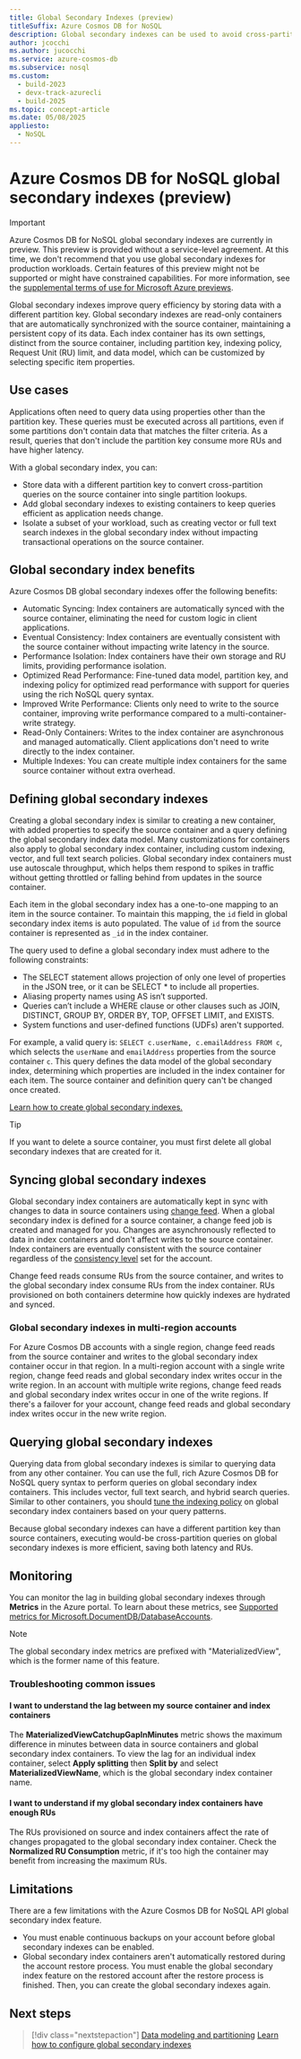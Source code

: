 ```yaml
---
title: Global Secondary Indexes (preview)
titleSuffix: Azure Cosmos DB for NoSQL
description: Global secondary indexes can be used to avoid cross-partition queries on a source container in Azure Cosmos DB.
author: jcocchi
ms.author: jucocchi
ms.service: azure-cosmos-db
ms.subservice: nosql
ms.custom:
  - build-2023
  - devx-track-azurecli
  - build-2025
ms.topic: concept-article
ms.date: 05/08/2025
appliesto:
  - NoSQL
---
```


# Azure Cosmos DB for NoSQL global secondary indexes (preview)

> [!IMPORTANT]
> Azure Cosmos DB for NoSQL global secondary indexes are currently in preview. This preview is provided without a service-level agreement. At this time, we don't recommend that you use global secondary indexes for production workloads. Certain features of this preview might not be supported or might have constrained capabilities. For more information, see the [supplemental terms of use for Microsoft Azure previews](https://azure.microsoft.com/support/legal/preview-supplemental-terms/).

Global secondary indexes improve query efficiency by storing data with a different partition key. Global secondary indexes are read-only containers that are automatically synchronized with the source container, maintaining a persistent copy of its data. Each index container has its own settings, distinct from the source container, including partition key, indexing policy, Request Unit (RU) limit, and data model, which can be customized by selecting specific item properties.

## Use cases

Applications often need to query data using properties other than the partition key. These queries must be executed across all partitions, even if some partitions don't contain data that matches the filter criteria. As a result, queries that don't include the partition key consume more RUs and have higher latency.

With a global secondary index, you can:

- Store data with a different partition key to convert cross-partition queries on the source container into single partition lookups.
- Add global secondary indexes to existing containers to keep queries efficient as application needs change.
- Isolate a subset of your workload, such as creating vector or full text search indexes in the global secondary index without impacting transactional operations on the source container.

## Global secondary index benefits

Azure Cosmos DB global secondary indexes offer the following benefits:

- Automatic Syncing: Index containers are automatically synced with the source container, eliminating the need for custom logic in client applications.
- Eventual Consistency: Index containers are eventually consistent with the source container without impacting write latency in the source.
- Performance Isolation: Index containers have their own storage and RU limits, providing performance isolation.
- Optimized Read Performance: Fine-tuned data model, partition key, and indexing policy for optimized read performance with support for queries using the rich NoSQL query syntax.
- Improved Write Performance: Clients only need to write to the source container, improving write performance compared to a multi-container-write strategy.
- Read-Only Containers: Writes to the index container are asynchronous and managed automatically. Client applications don't need to write directly to the index container.
- Multiple Indexes: You can create multiple index containers for the same source container without extra overhead.

## Defining global secondary indexes

Creating a global secondary index is similar to creating a new container, with added properties to specify the source container and a query defining the global secondary index data model. Many customizations for containers also apply to global secondary index container, including custom indexing, vector, and full text search policies. Global secondary index containers must use autoscale throughput, which helps them respond to spikes in traffic without getting throttled or falling behind from updates in the source container.

Each item in the global secondary index has a one-to-one mapping to an item in the source container. To maintain this mapping, the `id` field in global secondary index items is auto populated. The value of `id` from the source container is represented as `_id` in the index container.

The query used to define a global secondary index must adhere to the following constraints:
 - The SELECT statement allows projection of only one level of properties in the JSON tree, or it can be SELECT * to include all properties.
 - Aliasing property names using AS isn’t supported.
 - Queries can’t include a WHERE clause or other clauses such as JOIN, DISTINCT, GROUP BY, ORDER BY, TOP, OFFSET LIMIT, and EXISTS.
 - System functions and user-defined functions (UDFs) aren't supported.

 For example, a valid query is: `SELECT c.userName, c.emailAddress FROM c`, which selects the `userName` and `emailAddress` properties from the source container `c`. This query defines the data model of the global secondary index, determining which properties are included in the index container for each item. The source container and definition query can't be changed once created.
 
 [Learn how to create global secondary indexes.](how-to-configure-global-secondary-indexes.md#create-a-global-secondary-index)
 
> [!TIP]
> If you want to delete a source container, you must first delete all global secondary indexes that are created for it.

## Syncing global secondary indexes

Global secondary index containers are automatically kept in sync with changes to data in source containers using [change feed](../change-feed.md). When a global secondary index is defined for a source container, a change feed job is created and managed for you. Changes are asynchronously reflected to data in index containers and don't affect writes to the source container. Index containers are eventually consistent with the source container regardless of the [consistency level](../consistency-levels.md) set for the account.

Change feed reads consume RUs from the source container, and writes to the global secondary index consume RUs from the index container. RUs provisioned on both containers determine how quickly indexes are hydrated and synced.

### Global secondary indexes in multi-region accounts

For Azure Cosmos DB accounts with a single region, change feed reads from the source container and writes to the global secondary index container occur in that region. In a multi-region account with a single write region, change feed reads and global secondary index writes occur in the write region. In an account with multiple write regions, change feed reads and global secondary index writes occur in one of the write regions. If there's a failover for your account, change feed reads and global secondary index writes occur in the new write region.

## Querying global secondary indexes

Querying data from global secondary indexes is similar to querying data from any other container. You can use the full, rich Azure Cosmos DB for NoSQL query syntax to perform queries on global secondary index containers. This includes vector, full text search, and hybrid search queries. Similar to other containers, you should [tune the indexing policy](./how-to-manage-indexing-policy.md) on global secondary index containers based on your query patterns.

Because global secondary indexes can have a different partition key than source containers, executing would-be cross-partition queries on global secondary indexes is more efficient, saving both latency and RUs.

## Monitoring

You can monitor the lag in building global secondary indexes through **Metrics** in the Azure portal. To learn about these metrics, see [Supported metrics for Microsoft.DocumentDB/DatabaseAccounts](../monitor-reference.md#supported-metrics-for-microsoftdocumentdbdatabaseaccounts).

> [!NOTE]
> The global secondary index metrics are prefixed with "MaterializedView", which is the former name of this feature. 

### Troubleshooting common issues

#### I want to understand the lag between my source container and index containers

The **MaterializedViewCatchupGapInMinutes** metric shows the maximum difference in minutes between data in source containers and global secondary index containers. To view the lag for an individual index container, select **Apply splitting** then **Split by** and select **MaterializedViewName**, which is the global secondary index container name.

#### I want to understand if my global secondary index containers have enough RUs

The RUs provisioned on source and index containers affect the rate of changes propagated to the global secondary index container. Check the **Normalized RU Consumption** metric, if it's too high the container may benefit from increasing the maximum RUs.

## Limitations

There are a few limitations with the Azure Cosmos DB for NoSQL API global secondary index feature.

- You must enable continuous backups on your account before global secondary indexes can be enabled.
- Global secondary index containers aren't automatically restored during the account restore process. You must enable the global secondary index feature on the restored account after the restore process is finished. Then, you can create the global secondary indexes again.

## Next steps

> [!div class="nextstepaction"]
> [Data modeling and partitioning](model-partition-example.md)
> [Learn how to configure global secondary indexes](how-to-configure-global-secondary-indexes.md)

